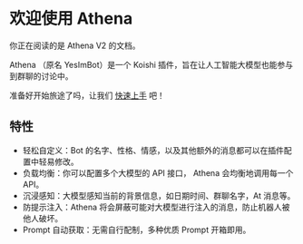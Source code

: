 # 欢迎使用 Athena
 
 你正在阅读的是 Athena V2 的文档。

Athena （原名 YesImBot）是一个 Koishi 插件，旨在让人工智能大模型也能参与到群聊的讨论中。

准备好开始旅途了吗，让我们 [快速上手](/user-guide/getting-started.md) 吧！

## 特性
- 轻松自定义：Bot 的名字、性格、情感，以及其他额外的消息都可以在插件配置中轻易修改。
- 负载均衡：你可以配置多个大模型的 API 接口， Athena 会均衡地调用每一个 API。
- 沉浸感知：大模型感知当前的背景信息，如日期时间、群聊名字，At 消息等。
- 防提示注入：Athena 将会屏蔽可能对大模型进行注入的消息，防止机器人被他人破坏。
- Prompt 自动获取：无需自行配制，多种优质 Prompt 开箱即用。
<!--stackedit_data:
eyJoaXN0b3J5IjpbNzQwOTI5MTEzLC0xOTQxNzIyMjQ4XX0=
-->
